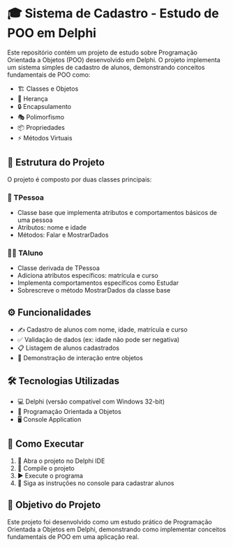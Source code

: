 # 🎓 Sistema de Cadastro - Estudo de POO em Delphi

Este repositório contém um projeto de estudo sobre Programação Orientada a Objetos (POO) desenvolvido em Delphi. O projeto implementa um sistema simples de cadastro de alunos, demonstrando conceitos fundamentais de POO como:

- 🏗️ Classes e Objetos
- 🔄 Herança
- 🔒 Encapsulamento
- 🎭 Polimorfismo
- 📦 Propriedades
- ⚡ Métodos Virtuais

## 📁 Estrutura do Projeto

O projeto é composto por duas classes principais:

### 👤 TPessoa
- Classe base que implementa atributos e comportamentos básicos de uma pessoa
- Atributos: nome e idade
- Métodos: Falar e MostrarDados

### 👨‍🎓 TAluno
- Classe derivada de TPessoa
- Adiciona atributos específicos: matrícula e curso
- Implementa comportamentos específicos como Estudar
- Sobrescreve o método MostrarDados da classe base

## ⚙️ Funcionalidades

- ✍️ Cadastro de alunos com nome, idade, matrícula e curso
- ✅ Validação de dados (ex: idade não pode ser negativa)
- 📋 Listagem de alunos cadastrados
- 🤝 Demonstração de interação entre objetos

## 🛠️ Tecnologias Utilizadas

- 💻 Delphi (versão compatível com Windows 32-bit)
- 🎯 Programação Orientada a Objetos
- 🖥️ Console Application

## 🚀 Como Executar

1. 📂 Abra o projeto no Delphi IDE
2. 🔨 Compile o projeto
3. ▶️ Execute o programa
4. 📝 Siga as instruções no console para cadastrar alunos

## 🎯 Objetivo do Projeto

Este projeto foi desenvolvido como um estudo prático de Programação Orientada a Objetos em Delphi, demonstrando como implementar conceitos fundamentais de POO em uma aplicação real. 